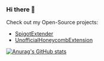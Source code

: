 ### Hi there 👋

Check out my Open-Source projects:

- [SpigotExtender](https://github.com/KingHector/SpigotExtender)
- [UnofficialHoneycombExtension](https://github.com/KingHector/UnofficialHonecombExtension)


[![Anurag's GitHub stats](https://github-readme-stats.vercel.app/api?username=KingHector)](https://github.com/anuraghazra/github-readme-stats)
